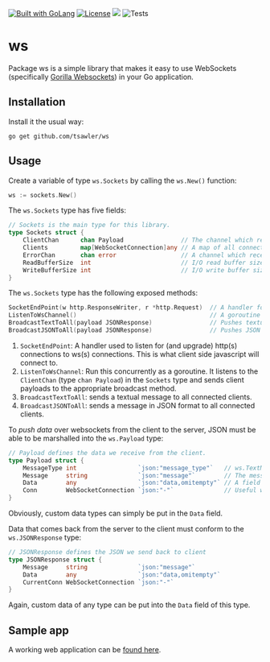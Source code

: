 <a href="https://golang.org"><img src="https://img.shields.io/badge/powered_by-Go-3362c2.svg?style=flat-square" alt="Built with GoLang"></a>
[![License](http://img.shields.io/badge/license-mit-blue.svg?style=flat-square)](https://github.com/tsawler/persist/blob/main/LICENSE.md)
<a href="https://pkg.go.dev/github.com/tsawler/ws"><img src="https://img.shields.io/badge/godoc-reference-%23007d9c.svg"></a>
![Tests](https://github.com/tsawler/ws/actions/workflows/tests.yml/badge.svg)

# ws

Package ws is a simple library that makes it easy to use WebSockets (specifically 
[Gorilla Websockets](https://github.com/gorilla/websocket)) in your Go application.

## Installation
Install it the usual way:

~~~
go get github.com/tsawler/ws
~~~

## Usage
Create a variable of type `ws.Sockets` by calling the `ws.New()` function:

~~~go
ws := sockets.New()
~~~

The `ws.Sockets` type has five fields:

~~~go
// Sockets is the main type for this library.
type Sockets struct {
    ClientChan      chan Payload                // The channel which receives message payloads.
    Clients         map[WebSocketConnection]any // A map of all connected clients.
    ErrorChan       chan error                  // A channel which receives errors.
    ReadBufferSize  int                         // I/O read buffer size in bytes. Defaults to 1024.
    WriteBufferSize int                         // I/O write buffer size in bytes. Defaults to 1024.
}
~~~

The `ws.Sockets` type has the following exposed methods:

~~~go
SocketEndPoint(w http.ResponseWriter, r *http.Request)  // A handler for the websocket endpoint.
ListenToWsChannel()                                     // A goroutine that listens to the SocketsChan and pushes data to broadcast function.
BroadcastTextToAll(payload JSONResponse)                // Pushes textual data to all connected clients.
BroadcastJSONToAll(payload JSONResponse)                // Pushes JSON data to all connected clients.
~~~

1. `SocketEndPoint`: A handler used to listen for (and upgrade) http(s) connections to ws(s) connections. 
This is what client side javascript will connect to.
2. `ListenToWsChannel`: Run this concurrently as a goroutine. It listens to the `ClientChan` 
(type `chan Payload`) in the `Sockets` type and sends client payloads to the appropriate broadcast method.
3. `BroadcastTextToAll`: sends a textual message to all connected clients.
4. `BroadcastJSONToAll`: sends a message in JSON format to all connected clients.

To *push data* over websockets from the client to the server, JSON must be able to be marshalled into the 
`ws.Payload` type:

~~~go
// Payload defines the data we receive from the client.
type Payload struct {
    MessageType int                 `json:"message_type"`   // ws.TextMessage or 1 - text message; ws.JSONMessage or 2: JSON message.
    Message     string              `json:"message"`        // The message.
    Data        any                 `json:"data,omitempty"` // A field for custom structured data.
    Conn        WebSocketConnection `json:"-"`              // Useful when you want to send a message to everyone except the originator.
}
~~~

Obviously, custom data types can simply be put in the `Data` field.

Data that comes back from the server to the client must conform to the `ws.JSONResponse` type:

~~~go
// JSONResponse defines the JSON we send back to client
type JSONResponse struct {
	Message     string              `json:"message"`
	Data        any                 `json:"data,omitempty"`
	CurrentConn WebSocketConnection `json:"-"`
}
~~~

Again, custom data of any type can be put into the `Data` field of this type.

## Sample app
A working web application can be [found here](https://github.com/tsawler/ws-sample-app).
